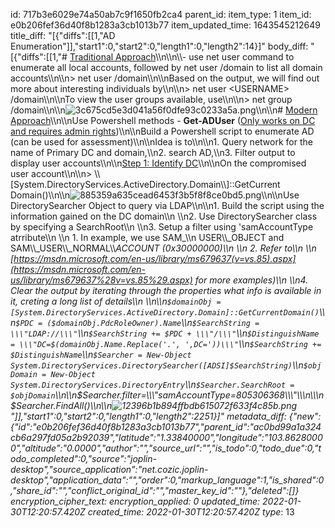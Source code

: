 id: 717b3e6029e74a50ab7c9f1650fb2ca4
parent_id: 
item_type: 1
item_id: e0b206fef36d40f8b1283a3cb1013b77
item_updated_time: 1643545212649
title_diff: "[{\"diffs\":[[1,\"AD Enumeration\"]],\"start1\":0,\"start2\":0,\"length1\":0,\"length2\":14}]"
body_diff: "[{\"diffs\":[[1,\"# <ins>Traditional Approach</ins>\\\n\\\n\\\\- use net user command to enumerate all local accounts, followed by net user /domain to list all domain accounts\\\n\\\n> net user /domain\\\n\\\nBased on the output, we will find out more about interesting individuals by\\\n\\\n> net user &lt;USERNAME&gt; /domain\\\n\\\nTo view the user groups available, use\\\n\\\n> net group /domain\\\n\\\n![3c675cd5e3d041a56f0dfe93c0233a5a.png](:/c8fd76099c964545a53ce3d2d3a34461)\\\n\\\n# <ins>Modern Approach</ins>\\\n\\\nUse Powershell methods - **Get-ADUser** (<ins>Only works on DC and requires admin rights</ins>)\\\n\\\nBuild a Powershell script to enumerate AD (can be used for assessment)\\\n\\\nIdea is to\\\n\\\n1.  Query network for the name of Primary DC and domain,\\\n2.  search AD,\\\n3.  Filter output to display user accounts\\\n\\\n<ins>Step 1: Identify DC</ins>\\\n\\\nOn the compromised user account\\\n\\\n> \\\\[System.DirectoryServices.ActiveDirectory.Domain\\\\]::GetCurrent Domain()\\\n\\\n![885359a635cead6453f3b5f8f8ce0bd5.png](:/69f53989d7e640ae89ca7966b56843e8)\\\n\\\nUse DirectorySearcher Object to query via LDAP\\\n\\\n1.  Build the script using the information gained on the DC domain\\\n    \\\n2.  Use DirectorySearcher class by specifying a SearchRoot\\\n    \\\n3.  Setup a filter using 'samAccountType atrribute\\\n    \\\n    1.  In example, we use SAM_\\\n        USER\\\\_OBJECT and SAM\\\\_USER\\\\_NORMAL\\\\_ACCOUNT (0x30000000)\\\n        \\\n    2.  Refer to\\\n        \\\n        [https://msdn.microsoft.com/en-us/library/ms679637(v=vs.85).aspx](https://msdn.microsoft.com/en-us/library/ms679637%28v=vs.85%29.aspx) for more examples)\\\n        \\\n4.  Clear the output by iterating through the properties what info is available in it, creting a long list of details\\\n    \\\n\\\n`$domainObj = [System.DirectoryServices.ActiveDirectory.Domain]::GetCurrentDomain()`\\\n`$PDC = ($domainObj.PdcRoleOwner).Name`\\\n`$SearchString = \\\"LDAP://\\\"`\\\n`$SearchString += $PDC + \\\"/\\\"`\\\n`$DistinguishName = \\\"DC=$(domainObj.Name.Replace('.', ',DC='))\\\"`\\\n`$SearchString += $DistinguishName`\\\n`$Searcher = New-Object System.DirectoryServices.DirectorySearcher([ADSI]$SearchString)`\\\n`$objDomain = New-Object System.DirectoryServices.DirectoryEntry`\\\n`$Searcher.SearchRoot = $objDomain`\\\n\\\n$Searcher.filter=\\\"samAccountType=805306368\\\"\\\n\\\n$Searcher.FindAll()\\\n\\\n![12396b1b894ffbdb615072f633f4c85b.png](:/fa76ad55456645eb9d2ff5d5826dc1d9)\"]],\"start1\":0,\"start2\":0,\"length1\":0,\"length2\":2251}]"
metadata_diff: {"new":{"id":"e0b206fef36d40f8b1283a3cb1013b77","parent_id":"ac0bd99a1a324cb6a297fd05a2b92039","latitude":"1.33840000","longitude":"103.86280000","altitude":"0.0000","author":"","source_url":"","is_todo":0,"todo_due":0,"todo_completed":0,"source":"joplin-desktop","source_application":"net.cozic.joplin-desktop","application_data":"","order":0,"markup_language":1,"is_shared":0,"share_id":"","conflict_original_id":"","master_key_id":""},"deleted":[]}
encryption_cipher_text: 
encryption_applied: 0
updated_time: 2022-01-30T12:20:57.420Z
created_time: 2022-01-30T12:20:57.420Z
type_: 13